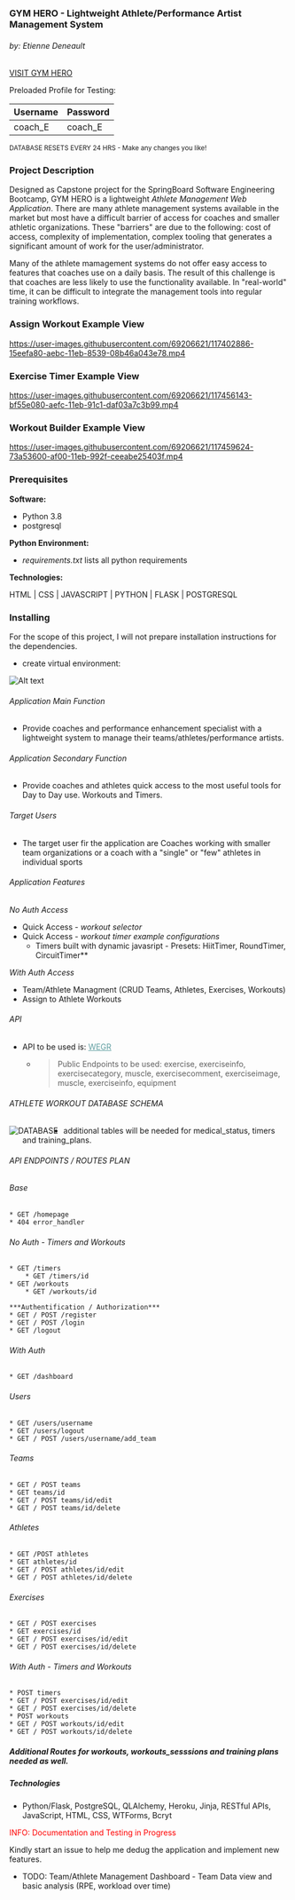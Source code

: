 ### GYM HERO - Lightweight Athlete/Performance Artist Management System
###### by: Etienne Deneault

[VISIT GYM HERO](https://sb-gym-hero.herokuapp.com/)

Preloaded Profile for Testing:

Username | Password
------------ | -------------
coach_E | coach_E

<small>DATABASE RESETS EVERY 24 HRS - Make any changes you like!</small>

### Project Description

Designed as Capstone project for the SpringBoard Software Engineering Bootcamp, GYM HERO is a lightweight *Athlete Management Web Application*.  There are many athlete management systems available in the market but most have a difficult barrier of access for coaches and smaller athletic organizations.  These "barriers" are due to the following: cost of access, complexity of implementation, complex tooling that generates a significant amount of work for the user/administrator.  

 Many of the athlete mamagement systems do not offer easy access to features that coaches use on a daily basis.  The result of this challenge is that coaches are less likely to use the functionality available.  In "real-world" time, it can be difficult to integrate the management tools into regular training workflows.

### Assign Workout Example View

https://user-images.githubusercontent.com/69206621/117402886-15eefa80-aebc-11eb-8539-08b46a043e78.mp4


### Exercise Timer Example View

https://user-images.githubusercontent.com/69206621/117456143-bf55e080-aefc-11eb-91c1-daf03a7c3b99.mp4

### Workout Builder Example View

https://user-images.githubusercontent.com/69206621/117459624-73a53600-af00-11eb-992f-ceeabe25403f.mp4

### Prerequisites

**Software:**
* Python 3.8
* postgresql

**Python Environment:**
* *requirements.txt* lists all python requirements

**Technologies:**

HTML | CSS | JAVASCRIPT | PYTHON | FLASK | POSTGRESQL

### Installing

For the scope of this project, I will not prepare installation instructions for the dependencies.

* create virtual environment:



![Alt text](./static/images/readme-svg/carbon.svg)


###### Application Main Function

* Provide coaches and performance enhancement specialist with a lightweight system to manage their teams/athletes/performance artists.

###### Application Secondary Function
* Provide coaches and athletes quick access to the most useful tools for Day to Day use. Workouts and Timers.


###### Target Users

* The target user fir the application are Coaches working with smaller team organizations or a coach with a "single" or "few" athletes in individual sports

###### Application Features

*No Auth Access*
* Quick Access - *workout selector* 
* Quick Access - *workout timer example configurations*
    * Timers built with dynamic javasript - Presets: HiitTimer, RoundTimer, CircuitTimer**

*With Auth Access*

* Team/Athlete Managment (CRUD Teams, Athletes, Exercises, Workouts)
* Assign to Athlete Workouts

###### API

* API to be used is: <a style="color: CadetBlue" href="https://wger.de/en/software/api">WEGR</a>
    * >Public Endpoints to be used: 
     exercise, exerciseinfo, exercisecategory, muscle, exercisecomment, exerciseimage, muscle, exerciseinfo, equipment


###### ATHLETE WORKOUT DATABASE SCHEMA 

<img src="Database-Design-Capstone-1.png"
     alt="DATABASE"
     style="float: left; margin-right: 10px;" />

* additional tables will be needed for medical_status, timers and training_plans.

###### API ENDPOINTS / ROUTES PLAN

###### Base
    * GET /homepage
    * 404 error_handler

###### No Auth - Timers and Workouts
    * GET /timers
        * GET /timers/id
    * GET /workouts
        * GET /workouts/id
        
    ***Authentification / Authorization***
    * GET / POST /register
    * GET / POST /login
    * GET /logout

###### With Auth 
    * GET /dashboard

###### Users
    * GET /users/username
    * GET /users/logout
    * GET / POST /users/username/add_team

###### Teams 
    * GET / POST teams
    * GET teams/id
    * GET / POST teams/id/edit
    * GET / POST teams/id/delete

###### Athletes

    * GET /POST athletes
    * GET athletes/id
    * GET / POST athletes/id/edit
    * GET / POST athletes/id/delete

###### Exercises
    * GET / POST exercises
    * GET exercises/id
    * GET / POST exercises/id/edit
    * GET / POST exercises/id/delete

###### With Auth - Timers and Workouts
    * POST timers
    * GET / POST exercises/id/edit
    * GET / POST exercises/id/delete
    * POST workouts
    * GET / POST workouts/id/edit
    * GET / POST workouts/id/delete

##### Additional Routes for workouts, workouts_sesssions and training plans needed as well.

##### Technologies
* Python/Flask, PostgreSQL, QLAlchemy, Heroku, Jinja, RESTful APIs, JavaScript, HTML, CSS, WTForms, Bcryt



<p style="color: red;">INFO:  Documentation and Testing in Progress</p>
<p style="color: dark-gray;">Kindly start an issue to help me dedug the application and implement new features.</p>


* TODO: Team/Athlete Management Dashboard - Team Data view and basic analysis (RPE, workload over time)